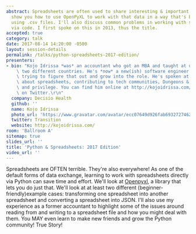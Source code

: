 ```yaml
---
abstract: Spreadsheets are often used to share interesting & important data. I'll
  show you how to use OpenPyXL to work with that data in a way that's better than
  using .csv files. I'll also discuss common problems in working with spreadsheets
  via code. I first spoke on this in 2013, thus the title.
accepted: true
category: talk
date: 2017-08-14 14:20:00 -0500
layout: session-details
permalink: /talks/python-spreadsheets-2017-edition/
presenters:
- bio: "Kojo Idrissa *was* an accountant who got an MBA and taught at university in\
    \ two different countries. He's *now* a new(ish) software engineer and is still\
    \ trying to figure that out and grow into the role. He's spoken at tech conferences\
    \ about spreadsheets, contributing to tech communities, Dungeons & Dragons, inclusion\
    \ and privilege. You can find him online at http://kojoidrissa.com/ or as [@transition](https://twitter.com/Transition)\
    \ on Twitter.\r\n"
  company: Decisio Health
  github: ''
  name: Kojo Idrissa
  photo_url: 'https://www.gravatar.com/avatar/ecc07649d926fab6932727462e81f9fb?s=400'
  twitter: Transition
  website: http://kojoidrissa.com/
room: 'Ballroom A'
sitemap: true
slides_url: ''
title: 'Python & Spreadsheets: 2017 Edition'
video_url: ''
---
```


Spreadsheets are OFTEN terrible. They're also everywhere! As one of the default forms of data exchange, learning to work with spreadsheets directly via Python can save time and effort. We'll look at [Openpyxl](https://openpyxl.readthedocs.io/en/default/), a library that lets you do just that. We'll look at at least two different (beginner-friendly)example cases: transforming one spreadsheet into another spreadsheet and converting a spreadsheet into JSON. I'll also use my experience as a former accountant to highlight some of the issues around reading from and writing to a spreadsheet file and how you might deal with them. You MAY even learn to make new friends and grow the Python community! True Story!
